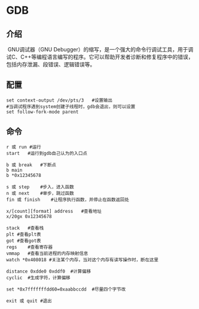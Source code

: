 # GDB

## 介绍

​	GNU调试器（GNU Debugger）的缩写，是一个强大的命令行调试工具，用于调试C、C++等编程语言编写的程序。它可以帮助开发者诊断和修复程序中的错误，包括内存泄漏、段错误、逻辑错误等。

## 配置

```shell
set context-output /dev/pts/3	#设置输出
#当调试程序遇到system创建子线程时，gdb会退出，则可以设置
set follow-fork-mode parent
```



## 命令

```shell
r 或 run	#运行
start	#运行到gdb自己认为的入口点

b 或 break	#下断点
b main
b *0x12345678

s 或 step	#步入，进入函数
n 或 next	#单步，跳过函数
fin 或 finish	#让程序执行函数，并停止在函数返回处

x/[count][format] address	#查看地址
x/20gx 0x12345678

stack	#查看栈
plt	#查看plt表
got	#查看got表
regs	#查看寄存器
vmmap	#查看当前进程的内存映射信息
watch *0x408018	#关注某个内存，当对这个内存有读写操作时，断在这里

distance 0xdde0 0xddf0	#计算偏移
cyclic	#生成字符，计算偏移

set *0x7fffffffdd60=0xaabbccdd	#尽量四个字节改

exit 或 quit #退出
```
